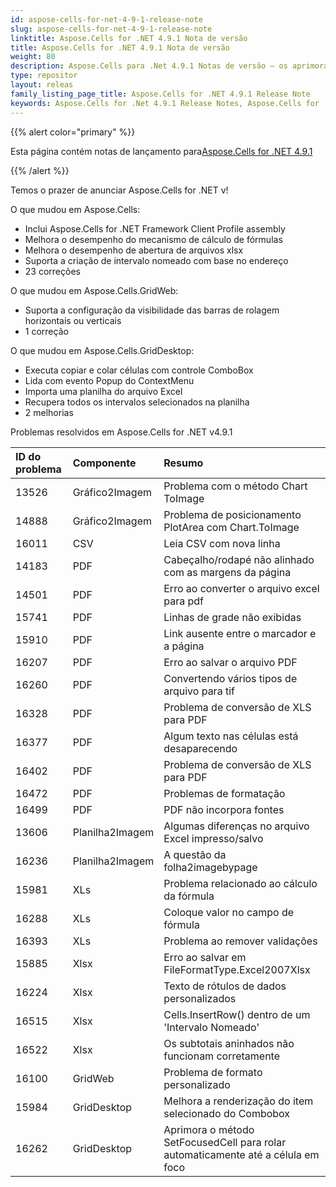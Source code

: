 ```yaml
---
id: aspose-cells-for-net-4-9-1-release-note
slug: aspose-cells-for-net-4-9-1-release-note
linktitle: Aspose.Cells for .NET 4.9.1 Nota de versão
title: Aspose.Cells for .NET 4.9.1 Nota de versão
weight: 80
description: Aspose.Cells para .Net 4.9.1 Notas de versão – os aprimoramentos mais recentes, novos recursos e correções
type: repositor
layout: releas
family_listing_page_title: Aspose.Cells for .NET 4.9.1 Release Note
keywords: Aspose.Cells for .Net 4.9.1 Release Notes, Aspose.Cells for .Net 4.9.1 updates and fixe
---
```

{{% alert color="primary" %}} 

 Esta página contém notas de lançamento para[Aspose.Cells for .NET 4.9.1](https://releases.aspose.com/cells/net/new-releases/aspose.cells-for-.net-4.9.1/)

{{% /alert %}} 

 Temos o prazer de anunciar Aspose.Cells for .NET v!



 O que mudou em Aspose.Cells:

- Inclui Aspose.Cells for .NET Framework Client Profile assembly
- Melhora o desempenho do mecanismo de cálculo de fórmulas
- Melhora o desempenho de abertura de arquivos xlsx
- Suporta a criação de intervalo nomeado com base no endereço
- 23 correções



 O que mudou em Aspose.Cells.GridWeb:

- Suporta a configuração da visibilidade das barras de rolagem horizontais ou verticais
- 1 correção



 O que mudou em Aspose.Cells.GridDesktop:

- Executa copiar e colar células com controle ComboBox
- Lida com evento Popup do ContextMenu
- Importa uma planilha do arquivo Excel
- Recupera todos os intervalos selecionados na planilha
- 2 melhorias



 Problemas resolvidos em Aspose.Cells for .NET v4.9.1



|**ID do problema** |**Componente** |**Resumo** |
| :- | :- | :- |
|13526 | Gráfico2Imagem|Problema com o método Chart ToImage|
|14888 | Gráfico2Imagem| Problema de posicionamento PlotArea com Chart.ToImage|
|16011 |CSV | Leia CSV com nova linha|
|14183 | PDF| Cabeçalho/rodapé não alinhado com as margens da página|
|14501 | PDF| Erro ao converter o arquivo excel para pdf|
|15741 | PDF| Linhas de grade não exibidas|
|15910 | PDF| Link ausente entre o marcador e a página|
|16207 | PDF| Erro ao salvar o arquivo PDF|
|16260 | PDF| Convertendo vários tipos de arquivo para tif|
|16328 | PDF| Problema de conversão de XLS para PDF|
|16377 | PDF| Algum texto nas células está desaparecendo|
|16402 | PDF| Problema de conversão de XLS para PDF|
|16472 | PDF| Problemas de formatação|
|16499 | PDF| PDF não incorpora fontes|
|13606 | Planilha2Imagem| Algumas diferenças no arquivo Excel impresso/salvo|
|16236 | Planilha2Imagem| A questão da folha2imagebypage|
|15981 | XLs| Problema relacionado ao cálculo da fórmula|
|16288 | XLs| Coloque valor no campo de fórmula|
|16393 | XLs| Problema ao remover validações|
|15885 | Xlsx| Erro ao salvar em FileFormatType.Excel2007Xlsx|
|16224 | Xlsx| Texto de rótulos de dados personalizados|
|16515 | Xlsx| Cells.InsertRow() dentro de um 'Intervalo Nomeado'|
|16522 | Xlsx| Os subtotais aninhados não funcionam corretamente|
|16100 | GridWeb| Problema de formato personalizado|
|15984 | GridDesktop| Melhora a renderização do item selecionado do Combobox|
|16262 | GridDesktop|Aprimora o método SetFocusedCell para rolar automaticamente até a célula em foco|

